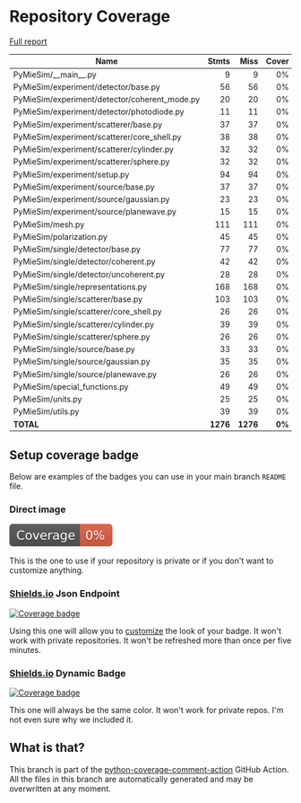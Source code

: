 # Repository Coverage

[Full report](https://htmlpreview.github.io/?https://github.com/MartinPdeS/PyMieSim/blob/python-coverage-comment-action-data/htmlcov/index.html)

| Name                                           |    Stmts |     Miss |  Cover |   Missing |
|----------------------------------------------- | -------: | -------: | -----: | --------: |
| PyMieSim/\_\_main\_\_.py                       |        9 |        9 |     0% |      2-15 |
| PyMieSim/experiment/detector/base.py           |       56 |       56 |     0% |     4-145 |
| PyMieSim/experiment/detector/coherent\_mode.py |       20 |       20 |     0% |      4-53 |
| PyMieSim/experiment/detector/photodiode.py     |       11 |       11 |     0% |      4-39 |
| PyMieSim/experiment/scatterer/base.py          |       37 |       37 |     0% |      4-97 |
| PyMieSim/experiment/scatterer/core\_shell.py   |       38 |       38 |     0% |      4-97 |
| PyMieSim/experiment/scatterer/cylinder.py      |       32 |       32 |     0% |      4-78 |
| PyMieSim/experiment/scatterer/sphere.py        |       32 |       32 |     0% |      4-81 |
| PyMieSim/experiment/setup.py                   |       94 |       94 |     0% |     4-326 |
| PyMieSim/experiment/source/base.py             |       37 |       37 |     0% |      4-76 |
| PyMieSim/experiment/source/gaussian.py         |       23 |       23 |     0% |      4-57 |
| PyMieSim/experiment/source/planewave.py        |       15 |       15 |     0% |      4-44 |
| PyMieSim/mesh.py                               |      111 |      111 |     0% |     4-226 |
| PyMieSim/polarization.py                       |       45 |       45 |     0% |      1-81 |
| PyMieSim/single/detector/base.py               |       77 |       77 |     0% |     4-397 |
| PyMieSim/single/detector/coherent.py           |       42 |       42 |     0% |     4-115 |
| PyMieSim/single/detector/uncoherent.py         |       28 |       28 |     0% |     4-102 |
| PyMieSim/single/representations.py             |      168 |      168 |     0% |     4-725 |
| PyMieSim/single/scatterer/base.py              |      103 |      103 |     0% |     4-451 |
| PyMieSim/single/scatterer/core\_shell.py       |       26 |       26 |     0% |      4-95 |
| PyMieSim/single/scatterer/cylinder.py          |       39 |       39 |     0% |     4-155 |
| PyMieSim/single/scatterer/sphere.py            |       26 |       26 |     0% |     4-148 |
| PyMieSim/single/source/base.py                 |       33 |       33 |     0% |      4-63 |
| PyMieSim/single/source/gaussian.py             |       35 |       35 |     0% |     4-120 |
| PyMieSim/single/source/planewave.py            |       26 |       26 |     0% |     4-104 |
| PyMieSim/special\_functions.py                 |       49 |       49 |     0% |     4-177 |
| PyMieSim/units.py                              |       25 |       25 |     0% |      2-35 |
| PyMieSim/utils.py                              |       39 |       39 |     0% |     2-165 |
|                                      **TOTAL** | **1276** | **1276** | **0%** |           |


## Setup coverage badge

Below are examples of the badges you can use in your main branch `README` file.

### Direct image

[![Coverage badge](https://raw.githubusercontent.com/MartinPdeS/PyMieSim/python-coverage-comment-action-data/badge.svg)](https://htmlpreview.github.io/?https://github.com/MartinPdeS/PyMieSim/blob/python-coverage-comment-action-data/htmlcov/index.html)

This is the one to use if your repository is private or if you don't want to customize anything.

### [Shields.io](https://shields.io) Json Endpoint

[![Coverage badge](https://img.shields.io/endpoint?url=https://raw.githubusercontent.com/MartinPdeS/PyMieSim/python-coverage-comment-action-data/endpoint.json)](https://htmlpreview.github.io/?https://github.com/MartinPdeS/PyMieSim/blob/python-coverage-comment-action-data/htmlcov/index.html)

Using this one will allow you to [customize](https://shields.io/endpoint) the look of your badge.
It won't work with private repositories. It won't be refreshed more than once per five minutes.

### [Shields.io](https://shields.io) Dynamic Badge

[![Coverage badge](https://img.shields.io/badge/dynamic/json?color=brightgreen&label=coverage&query=%24.message&url=https%3A%2F%2Fraw.githubusercontent.com%2FMartinPdeS%2FPyMieSim%2Fpython-coverage-comment-action-data%2Fendpoint.json)](https://htmlpreview.github.io/?https://github.com/MartinPdeS/PyMieSim/blob/python-coverage-comment-action-data/htmlcov/index.html)

This one will always be the same color. It won't work for private repos. I'm not even sure why we included it.

## What is that?

This branch is part of the
[python-coverage-comment-action](https://github.com/marketplace/actions/python-coverage-comment)
GitHub Action. All the files in this branch are automatically generated and may be
overwritten at any moment.